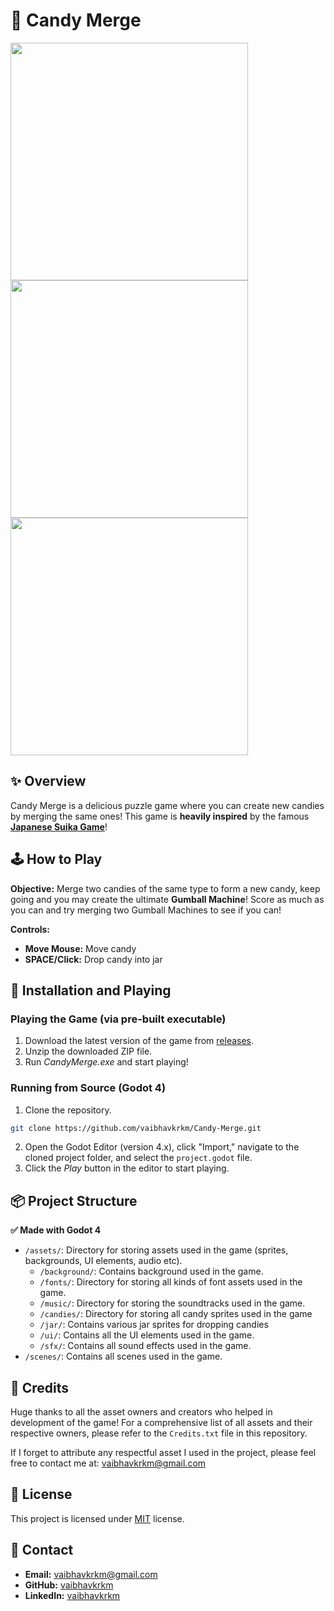 
# 🍭 Candy Merge

<img src="https://img.itch.zone/aW1hZ2UvMjQ5NjIyMy8xNDk5NTk4OC5wbmc=/794x1000/7wp%2BCw.png" width=380 height=auto>
<img src="https://img.itch.zone/aW1hZ2UvMjQ5NjIyMy8xNDgzNjk0MC5wbmc=/794x1000/V0wKi2.png" width=380 height=auto>
<img src="https://img.itch.zone/aW1hZ2UvMjQ5NjIyMy8xNDgzNjkzOS5wbmc=/794x1000/IWwDsy.png" width=380 height=auto>

## ✨ Overview
Candy Merge is a delicious puzzle game where you can create new candies by merging the same ones! This game is **heavily inspired** by the famous [**Japanese Suika Game**](https://play.google.com/store/apps/details?id=com.aladdinx.suikagame&hl=en-US&pli=1)!

## 🕹️ How to Play
**Objective:** Merge two candies of the same type to form a new candy, keep going and you may create the ultimate **Gumball Machine**! Score as much as you can and try merging two Gumball Machines to see if you can!

**Controls:**
- **Move Mouse:** Move candy
- **SPACE/Click:** Drop candy into jar

## 🍬 Installation and Playing

### Playing the Game (via pre-built executable)
1. Download the latest version of the game from [releases](https://github.com/vaibhavkrkm/Candy-Merge/releases).
2. Unzip the downloaded ZIP file.
3. Run *CandyMerge.exe* and start playing!

### Running from Source (Godot 4)
1. Clone the repository.
```bash
git clone https://github.com/vaibhavkrkm/Candy-Merge.git
```
2. Open the Godot Editor (version 4.x), click "Import," navigate to the cloned project folder, and select the `project.godot` file.
3. Click the *Play* button in the editor to start playing.

## 📦 Project Structure
**✅ Made with Godot 4**
- `/assets/`: Directory for storing assets used in the game (sprites, backgrounds, UI elements, audio etc).
  - `/background/`: Contains background used in the game.
  - `/fonts/`: Directory for storing all kinds of font assets used in the game.
  - `/music/`: Directory for storing the soundtracks used in the game.
  - `/candies/`: Directory for storing all candy sprites used in the game
  - `/jar/`: Contains various jar sprites for dropping candies
  - `/ui/`: Contains all the UI elements used in the game.
  - `/sfx/`: Contains all sound effects used in the game.
- `/scenes/`: Contains all scenes used in the game.
## 🤝 Credits
Huge thanks to all the asset owners and creators who helped in development of the game! For a comprehensive list of all assets and their respective owners, please refer to the `Credits.txt` file in this repository.

If I forget to attribute any respectful asset I used in the project, please feel free to contact me at: vaibhavkrkm@gmail.com
## 📃 License

This project is licensed under [MIT](https://choosealicense.com/licenses/mit/) license.


## 📧 Contact
- **Email:** vaibhavkrkm@gmail.com
- **GitHub:** [vaibhavkrkm](https://github.com/vaibhavkrkm/)
- **LinkedIn:** [vaibhavkrkm](https://www.linkedin.com/in/vaibhavkrkm/)
